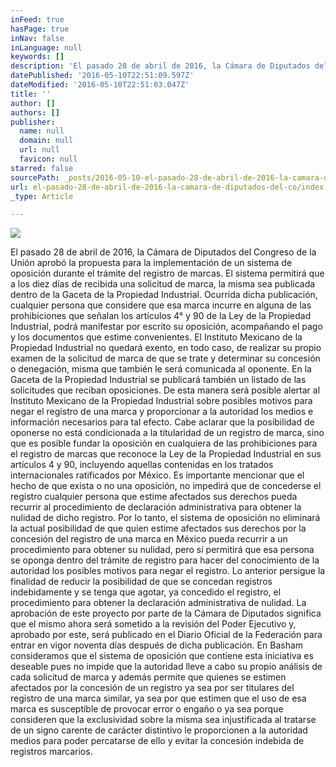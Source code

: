 ```yaml
---
inFeed: true
hasPage: true
inNav: false
inLanguage: null
keywords: []
description: 'El pasado 28 de abril de 2016, la Cámara de Diputados del Congreso de la Unión aprobó la propuesta para la implementación de un sistema de oposición durante el trámite del registro de marcas. El sistema permitirá que a los diez días de recibida una solicitud de marca, la misma sea publicada dentro de la Gaceta de la Propiedad Industrial. Ocurrida dicha publicación, cualquier persona que considere que esa marca incurre en alguna de las prohibiciones que señalan los artículos 4° y 90 de la Ley de la Propiedad Industrial, podrá manifestar por escrito su oposición, acompañando el pago y los documentos que estime convenientes. El Instituto Mexicano de la Propiedad Industrial no quedará exento, en todo caso, de realizar su propio examen de la solicitud de marca de que se trate y determinar su concesión o denegación, misma que también le será comunicada al oponente. En la Gaceta de la Propiedad Industrial se publicará también un listado de las solicitudes que reciban oposiciones. De esta manera será posible alertar al Instituto Mexicano de la Propiedad Industrial sobre posibles motivos para negar el registro de una marca y proporcionar a la autoridad los medios e información necesarios para tal efecto. Cabe aclarar que la posibilidad de oponerse no está condicionada a la titularidad de un registro de marca, sino que es posible fundar la oposición en cualquiera de las prohibiciones para el registro de marcas que reconoce la Ley de la Propiedad Industrial en sus artículos 4 y 90, incluyendo aquellas contenidas en los tratados internacionales ratificados por México. Es importante mencionar que el hecho de que exista o no una oposición, no impedirá que de concederse el registro cualquier persona que estime afectados sus derechos pueda recurrir al procedimiento de declaración administrativa para obtener la nulidad de dicho registro. Por lo tanto, el sistema de oposición no eliminará la actual posibilidad de que quien estime afectados sus derechos por la concesión del registro de una marca en México pueda recurrir a un procedimiento para obtener su nulidad, pero sí permitirá que esa persona se oponga dentro del trámite de registro para hacer del conocimiento de la autoridad los posibles motivos para negar el registro. Lo anterior persigue la finalidad de reducir la posibilidad de que se concedan registros indebidamente y se tenga que agotar, ya concedido el registro, el procedimiento para obtener la declaración administrativa de nulidad. La aprobación de este proyecto por parte de la Cámara de Diputados significa que el mismo ahora será sometido a la revisión del Poder Ejecutivo y, aprobado por este, será publicado en el Diario Oficial de la Federación para entrar en vigor noventa días después de dicha publicación. En Basham consideramos que el sistema de oposición que contiene esta iniciativa es deseable pues no impide que la autoridad lleve a cabo su propio análisis de cada solicitud de marca y además permite que quienes se estimen afectados por la concesión de un registro ya sea por ser titulares del registro de una marca similar, ya sea por que estimen que el uso de esa marca es susceptible de provocar error o engaño o ya sea porque consideren que la exclusividad sobre la misma sea injustificada al tratarse de un signo carente de carácter distintivo le proporcionen a la autoridad medios para poder percatarse de ello y evitar la concesión indebida de registros marcarios.'
datePublished: '2016-05-10T22:51:09.597Z'
dateModified: '2016-05-10T22:51:03.047Z'
title: ''
author: []
authors: []
publisher:
  name: null
  domain: null
  url: null
  favicon: null
starred: false
sourcePath: _posts/2016-05-10-el-pasado-28-de-abril-de-2016-la-camara-de-diputados-del-co.md
url: el-pasado-28-de-abril-de-2016-la-camara-de-diputados-del-co/index.html
_type: Article

---
```

![](https://the-grid-user-content.s3-us-west-2.amazonaws.com/1cf1f5cc-4772-4888-87c4-eabe7886b275.png)

El pasado 28 de abril de 2016, la Cámara de Diputados del Congreso de la Unión aprobó la propuesta para la implementación de un sistema de oposición durante el trámite del registro de marcas. El sistema permitirá que a los diez días de recibida una solicitud de marca, la misma sea publicada dentro de la Gaceta de la Propiedad Industrial. Ocurrida dicha publicación, cualquier persona que considere que esa marca incurre en alguna de las prohibiciones que señalan los artículos 4° y 90 de la Ley de la Propiedad Industrial, podrá manifestar por escrito su oposición, acompañando el pago y los documentos que estime convenientes. El Instituto Mexicano de la Propiedad Industrial no quedará exento, en todo caso, de realizar su propio examen de la solicitud de marca de que se trate y determinar su concesión o denegación, misma que también le será comunicada al oponente. En la Gaceta de la Propiedad Industrial se publicará también un listado de las solicitudes que reciban oposiciones. De esta manera será posible alertar al Instituto Mexicano de la Propiedad Industrial sobre posibles motivos para negar el registro de una marca y proporcionar a la autoridad los medios e información necesarios para tal efecto. Cabe aclarar que la posibilidad de oponerse no está condicionada a la titularidad de un registro de marca, sino que es posible fundar la oposición en cualquiera de las prohibiciones para el registro de marcas que reconoce la Ley de la Propiedad Industrial en sus artículos 4 y 90, incluyendo aquellas contenidas en los tratados internacionales ratificados por México. Es importante mencionar que el hecho de que exista o no una oposición, no impedirá que de concederse el registro cualquier persona que estime afectados sus derechos pueda recurrir al procedimiento de declaración administrativa para obtener la nulidad de dicho registro. Por lo tanto, el sistema de oposición no eliminará la actual posibilidad de que quien estime afectados sus derechos por la concesión del registro de una marca en México pueda recurrir a un procedimiento para obtener su nulidad, pero sí permitirá que esa persona se oponga dentro del trámite de registro para hacer del conocimiento de la autoridad los posibles motivos para negar el registro. Lo anterior persigue la finalidad de reducir la posibilidad de que se concedan registros indebidamente y se tenga que agotar, ya concedido el registro, el procedimiento para obtener la declaración administrativa de nulidad. La aprobación de este proyecto por parte de la Cámara de Diputados significa que el mismo ahora será sometido a la revisión del Poder Ejecutivo y, aprobado por este, será publicado en el Diario Oficial de la Federación para entrar en vigor noventa días después de dicha publicación. En Basham consideramos que el sistema de oposición que contiene esta iniciativa es deseable pues no impide que la autoridad lleve a cabo su propio análisis de cada solicitud de marca y además permite que quienes se estimen afectados por la concesión de un registro ya sea por ser titulares del registro de una marca similar, ya sea por que estimen que el uso de esa marca es susceptible de provocar error o engaño o ya sea porque consideren que la exclusividad sobre la misma sea injustificada al tratarse de un signo carente de carácter distintivo le proporcionen a la autoridad medios para poder percatarse de ello y evitar la concesión indebida de registros marcarios.